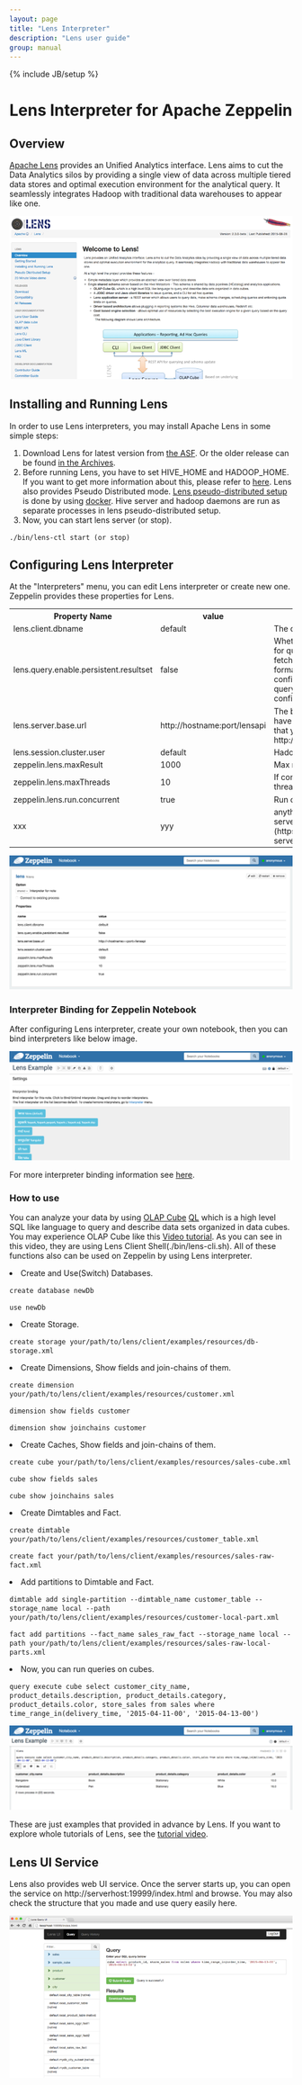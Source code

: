 ```yaml
---
layout: page
title: "Lens Interpreter"
description: "Lens user guide"
group: manual
---
```

{% include JB/setup %}

# Lens Interpreter for Apache Zeppelin

<div id="toc"></div>

## Overview
[Apache Lens](https://lens.apache.org/) provides an Unified Analytics interface. Lens aims to cut the Data Analytics silos by providing a single view of data across multiple tiered data stores and optimal execution environment for the analytical query. It seamlessly integrates Hadoop with traditional data warehouses to appear like one.

![Apache Lens](../assets/themes/zeppelin/img/docs-img/lens-logo.png)

## Installing and Running Lens
In order to use Lens interpreters, you may install Apache Lens in some simple steps:

1. Download Lens for latest version from [the ASF](http://www.apache.org/dyn/closer.lua/lens/2.3-beta). Or the older release can be found [in the Archives](http://archive.apache.org/dist/lens/).
2. Before running Lens, you have to set HIVE_HOME and HADOOP_HOME. If you want to get more information about this, please refer to [here](http://lens.apache.org/lenshome/install-and-run.html#Installation). Lens also provides Pseudo Distributed mode. [Lens pseudo-distributed setup](http://lens.apache.org/lenshome/pseudo-distributed-setup.html) is done by using [docker](https://www.docker.com/). Hive server and hadoop daemons are run as separate processes in lens pseudo-distributed setup.
3. Now, you can start lens server (or stop).

```
./bin/lens-ctl start (or stop)
```

## Configuring Lens Interpreter
At the "Interpreters" menu, you can edit Lens interpreter or create new one. Zeppelin provides these properties for Lens.

<table class="table-configuration">
  <tr>
    <th>Property Name</th>
    <th>value</th>
    <th>Description</th>
  </tr>
  <tr>
    <td>lens.client.dbname</td>
    <td>default</td>
    <td>The database schema name</td>
  </tr>
  <tr>
    <td>lens.query.enable.persistent.resultset</td>
    <td>false</td>
    <td>Whether to enable persistent resultset for queries. When enabled, server will fetch results from driver, custom format them if any and store in a configured location. The file name of query output is queryhandle-id, with configured extensions</td>
  </tr>
  <tr>
    <td>lens.server.base.url</td>
    <td>http://hostname:port/lensapi</td>
    <td>The base url for the lens server. you have to edit "hostname" and "port" that you may use(ex. http://0.0.0.0:9999/lensapi)</td>
   </tr>
   <tr>
    <td>lens.session.cluster.user </td>
    <td>default</td>
    <td>Hadoop cluster username</td>
  </tr>
  <tr>
    <td>zeppelin.lens.maxResult</td>
    <td>1000</td>
    <td>Max number of rows to display</td>
  </tr>
  <tr>
    <td>zeppelin.lens.maxThreads</td>
    <td>10</td>
    <td>If concurrency is true then how many threads?</td>
  </tr>
  <tr>
    <td>zeppelin.lens.run.concurrent</td>
    <td>true</td>
    <td>Run concurrent Lens Sessions</td>
  </tr>
  <tr>
    <td>xxx</td>
    <td>yyy</td>
    <td>anything else from [Configuring lens server](https://lens.apache.org/admin/config-server.html)</td>
  </tr>
</table>

![Apache Lens Interpreter Setting](../assets/themes/zeppelin/img/docs-img/lens-interpreter-setting.png)

### Interpreter Binding for Zeppelin Notebook
After configuring Lens interpreter, create your own notebook, then you can bind interpreters like below image.

![Zeppelin Notebook Interpreter Binding](../assets/themes/zeppelin/img/docs-img/lens-interpreter-binding.png)

For more interpreter binding information see [here](http://zeppelin.apache.org/docs/manual/interpreters.html).

### How to use
You can analyze your data by using [OLAP Cube](http://lens.apache.org/user/olap-cube.html) [QL](http://lens.apache.org/user/cli.html) which is a high level SQL like language to query and describe data sets organized in data cubes.
You may experience OLAP Cube like this [Video tutorial](https://cwiki.apache.org/confluence/display/LENS/2015/07/13/20+Minute+video+demo+of+Apache+Lens+through+examples).
As you can see in this video, they are using Lens Client Shell(./bin/lens-cli.sh). All of these functions also can be used on Zeppelin by using Lens interpreter.

<li> Create and Use(Switch) Databases.

```
create database newDb
```

```
use newDb
```

<li> Create Storage.

```
create storage your/path/to/lens/client/examples/resources/db-storage.xml
```

<li> Create Dimensions, Show fields and join-chains of them.

```
create dimension your/path/to/lens/client/examples/resources/customer.xml
```

```
dimension show fields customer
```

```
dimension show joinchains customer
```

<li> Create Caches, Show fields and join-chains of them.

```
create cube your/path/to/lens/client/examples/resources/sales-cube.xml
```

```
cube show fields sales
```

```
cube show joinchains sales
```

<li> Create Dimtables and Fact.

```
create dimtable your/path/to/lens/client/examples/resources/customer_table.xml
```

```
create fact your/path/to/lens/client/examples/resources/sales-raw-fact.xml
```

<li> Add partitions to Dimtable and Fact.

```
dimtable add single-partition --dimtable_name customer_table --storage_name local --path your/path/to/lens/client/examples/resources/customer-local-part.xml
```

```
fact add partitions --fact_name sales_raw_fact --storage_name local --path your/path/to/lens/client/examples/resources/sales-raw-local-parts.xml
```

<li> Now, you can run queries on cubes.

```
query execute cube select customer_city_name, product_details.description, product_details.category, product_details.color, store_sales from sales where time_range_in(delivery_time, '2015-04-11-00', '2015-04-13-00')
```

![Lens Query Result](../assets/themes/zeppelin/img/docs-img/lens-result.png)

These are just examples that provided in advance by Lens. If you want to explore whole tutorials of Lens, see the [tutorial video](https://cwiki.apache.org/confluence/display/LENS/2015/07/13/20+Minute+video+demo+of+Apache+Lens+through+examples).

## Lens UI Service
Lens also provides web UI service. Once the server starts up, you can open the service on http://serverhost:19999/index.html and browse. You may also check the structure that you made and use query easily here.

![Lens UI Service](../assets/themes/zeppelin/img/docs-img/lens-ui-service.png)
